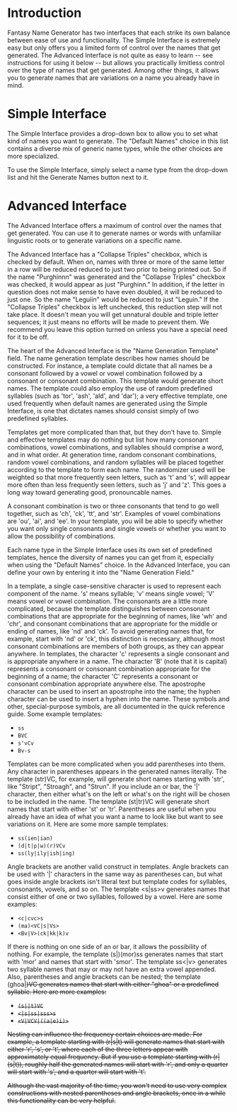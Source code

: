 # Introduction

Fantasy Name Generator has two interfaces that each strike its own balance between ease of use and functionality. The Simple Interface is extremely easy but only offers you a limited form of control over the names that get generated. The Advanced Interface is not quite as easy to learn -- see instructions for using it below -- but allows you practically limitless control over the type of names that get generated. Among other things, it allows you to generate names that are variations on a name you already have in mind.

# Simple Interface

The Simple Interface provides a drop-down box to allow you to set what kind of names you want to generate. The "Default Names" choice in this list contains a diverse mix of generic name types, while the other choices are more specialized.

To use the Simple Interface, simply select a name type from the drop-down list and hit the Generate Names button next to it.

# Advanced Interface

The Advanced Interface offers a maximum of control over the names that get generated. You can use it to generate names or words with unfamiliar linguistic roots or to generate variations on a specific name.

The Advanced Interface has a "Collapse Triples" checkbox, which is checked by default. When on, names with three or more of the same letter in a row will be reduced reduced to just two prior to being printed out. So if the name "Purghinnn" was generated and the "Collapse Triples" checkbox was checked, it would appear as just "Purghinn." In addition, if the letter in question does not make sense to have even doubled, it will be reduced to just one. So the name "Leguiin" would be reduced to just "Leguin." If the "Collapse Triples" checkbox is left unchecked, this reduction step will not take place. It doesn't mean you will get unnatural double and triple letter sequences; it just means no efforts will be made to prevent them. We recommend you leave this option turned on unless you have a special need for it to be off.

The heart of the Advanced Interface is the "Name Generation Template" field. The name generation template describes how names should be constructed. For instance, a template could dictate that all names be a consonant followed by a vowel or vowel combination followed by a consonant or consonant combination. This template would generate short names. The template could also employ the use of random predefined syllables (such as 'tor', 'ash', 'ald', and 'dar'); a very effective template, one used frequently when default names are generated using the Simple Interface, is one that dictates names should consist simply of two predefined syllables.

Templates get more complicated than that, but they don't have to. Simple and effective templates may do nothing but list how many consonant combinations, vowel combinations, and syllables should comprise a word, and in what order. At generation time, random consonant combinations, random vowel combinations, and random syllables will be placed together according to the template to form each name. The randomizer used will be weighted so that more frequently seen letters, such as 't' and 's', will appear more often than less frequently seen letters, such as 'j' and 'z'. This goes a long way toward generating good, pronouncable names.

A consonant combination is two or three consonants that tend to go well together, such as 'ch', 'ck', 'tt', and 'str'. Examples of vowel combinations are 'ou', 'ai', and 'ee'. In your template, you will be able to specify whether you want only single consonants and single vowels or whether you want to allow the possibility of combinations.

Each name type in the Simple Interface uses its own set of predefined templates, hence the diversity of names you can get from it, especially when using the "Default Names" choice. In the Advanced Interface, you can define your own by entering it into the "Name Generation Field."

In a template, a single case-sensitive character is used to represent each component of the name. 's' means syllable; 'v' means single vowel; 'V' means vowel or vowel combination. The consonants are a little more complicated, because the template distinguishes between consonant combinations that are appropriate for the beginning of names, like 'wh' and 'chr', and consonant combinations that are appropriate for the middle or ending of names, like 'nd' and 'ck'. To avoid generating names that, for example, start with 'nd' or 'ck', this distinction is necessary, although most consonant combinations are members of both groups, as they can appear anywhere. In templates, the character 'c' represents a single consonant and is appropriate anywhere in a name. The character 'B' (note that it is capital) represents a consonant or consonant combination appropriate for the beginning of a name; the character 'C' represents a consonant or consonant combination appropriate anywhere else. The apostrophe character can be used to insert an apostrophe into the name; the hyphen character can be used to insert a hyphen into the name. These symbols and other, special-purpose symbols, are all documented in the quick reference guide. Some example templates:

* `ss`
* `BVC`
* `s'vCv`
* `Bv-s`

Templates can be more complicated when you add parentheses into them. Any character in parentheses appears in the generated names literally. The template (str)VC, for example, will generate short names starting with 'str', like "Stript", "Stroagh", and "Strun". If you include an or bar, the '|' character, then either what's on the left or what's on the right will be chosen to be included in the name. The template (st|tr)VC will generate short names that start with either 'st' or 'tr'. Parentheses are useful when you already have an idea of what you want a name to look like but want to see variations on it. Here are some more sample templates:

* `ss(ien|ian)`
* `(d|t|p|w)(r)VCv`
* `ss(ly|ily|ish|ing)`

Angle brackets are another valid construct in templates. Angle brackets can be used with '|' characters in the same way as parentheses can, but what goes inside angle brackets isn't literal text but template codes for syllables, consonants, vowels, and so on. The template <s|ss>v generates names that consist either of one or two syllables, followed by a vowel. Here are some examples:

* `<c|cvc>s`
* `(ma)<VC|s|Vs>`
* `<Bv|V>(ck|kk|k)v`

If there is nothing on one side of an or bar, it allows the possibility of nothing. For example, the template (s|)(mor)ss generates names that start with 'mor' and names that start with 'smor'. The template ss<|v> generates two syllable names that may or may not have an extra vowel appended. Also, parentheses and angle brackets can be nested; the template (ghoa|<s>)VC generates names that start with either "ghoa" or a predefined syllable. Here are more examples:

* `(s||t)VC`
* `<|s|ss|sss>s`
* `<V|VCV|((a|e)i)>`

Nesting can influence the frequency certain choices are made. For example, a template starting with (r|s|t) will generate names that start with either 'r', 's', or 't', where each of the three letters appear with approximately equal frequency. But if you use a template starting with (r|(s|t)), roughly half the generated names will start with 'r', and only a quarter will start with 's', and a quarter will start with 't'.

Although the vast majority of the time, you won't need to use very complex constructions with nested parentheses and angle brackets, once in a while this functionality can be very helpful.
